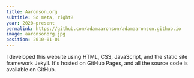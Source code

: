 ```yaml
---
title: Aaronson.org
subtitle: So meta, right?
year: 2020–present
permalink: https://github.com/adamaaronson/adamaaronson.github.io
image: aaronsonorg.jpg
position: 2010-01-01
---
```


I developed this website using HTML, CSS, JavaScript, and the static site framework Jekyll. It's hosted on GitHub Pages, and all the source code is available on GitHub.
